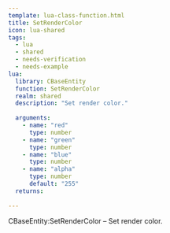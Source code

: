 ```yaml
---
template: lua-class-function.html
title: SetRenderColor
icon: lua-shared
tags:
  - lua
  - shared
  - needs-verification
  - needs-example
lua:
  library: CBaseEntity
  function: SetRenderColor
  realm: shared
  description: "Set render color."
  
  arguments:
    - name: "red"
      type: number
    - name: "green"
      type: number
    - name: "blue"
      type: number
    - name: "alpha"
      type: number
      default: "255"
  returns:
    
---
```


<div class="lua__search__keywords">
CBaseEntity:SetRenderColor &#x2013; Set render color.
</div>
